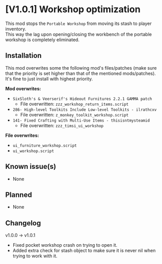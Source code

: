 # [V1.0.1] Workshop optimization
This mod stops the `Portable Workshop` from moving its stash to player inventory.  
This way the lag upon opening/closing the workbench of the portable workshop is completely eliminated.

## Installation
This mod overwrites some the following mod's files/patches (make sure that the priority is set higher than that of the mentioned mods/patches).  
It's fine to just install with highest priority.

**Mod overwrites:**
- `SixSloth's & Veerserif's Hideout Furnitures 2.2.1 GAMMA patch`
  - File overwritten: `zzz_workshop_return_items.script`
- `286- High-level Toolkits Include Low-level Toolkits - ilrathcxv`
  - File overwritten: `z_monkey_toolkit_workshop.script`
- `141- Fixed Crafting with Multi-Use Items - thisisntmysteamid`
  - File overwritten: `zzz_timsi_ui_workshop`
 
**File overwrites:**
- `ui_furniture_workshop.script`
- `ui_workshop.script`

## Known issue(s)
- None

## Planned
- None

## Changelog
v1.0.0 -> v1.0.1  
- Fixed pocket workshop crash on trying to open it.
- Added extra check for stash object to make sure it is never nil when trying to work with it.

